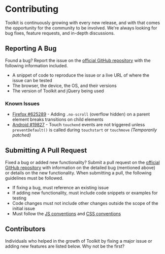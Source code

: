 # Contributing #

Toolkit is continuously growing with every new release,
and with that comes the opportunity for the community to be involved.
We're always looking for bug fixes, feature requests, and in-depth discussions.

## Reporting A Bug ##

Found a bug? Report the issue on the [official GitHub repository](https://github.com/titon/toolkit/issues)
with the following information included.

* A snippet of code to reproduce the issue or a live URL of where the issue can be tested
* The browser, the device, the OS, and their versions
* The version of Toolkit and jQuery being used

### Known Issues ###

* [Firefox #625289](https://bugzilla.mozilla.org/show_bug.cgi?id=625289) -
    Adding `.no-scroll` (overflow hidden) on a parent element breaks transitions on child elements
* [Android #19827](https://code.google.com/p/android/issues/detail?id=19827) -
    Touch `touchend` events are not triggered unless `preventDefault()` is called during `touchstart` or `touchmove` *(Temporarily patched)*

## Submitting A Pull Request ##

Fixed a bug or added new functionality? Submit a pull request on the
[official GitHub repository](https://github.com/titon/toolkit/pulls) with information on the detailed bug
(mentioned above) or details on the new functionality. When submitting a pull,
the following guidelines must be followed.

* If fixing a bug, must reference an existing issue
* If adding new functionality, must include code snippets or examples for testing
* Code changes must not include other changes outside the scope of the initial issue
* Must follow the [JS conventions](../development/js/conventions.md) and [CSS conventions](../development/css/bem.md)

## Contributors ##

Individuals who helped in the growth of Toolkit by fixing a major issue or adding new features are listed below.
Why not be the first?